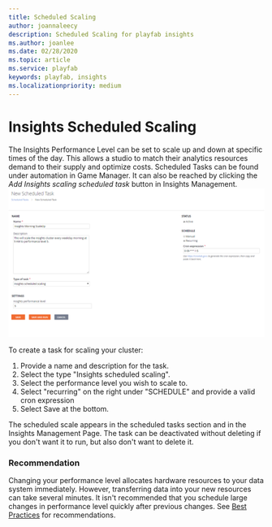 ```yaml
---
title: Scheduled Scaling
author: joannaleecy
description: Scheduled Scaling for playfab insights
ms.author: joanlee
ms.date: 02/28/2020
ms.topic: article
ms.service: playfab
keywords: playfab, insights
ms.localizationpriority: medium
---
```


# Insights Scheduled Scaling

The Insights Performance Level can be set to scale up and down at specific times of the day. This allows a studio to match their analytics resources demand to their supply and optimize costs. Scheduled Tasks can be found under automation in Game Manager. It can also be reached by clicking the *Add Insights scaling scheduled task* button in Insights Management. 
<br>
![Insights Schedule](data-explorer/media/insights-schedule.png)


To create a task for scaling your cluster:
1. Provide a name and description for the task. 
2. Select the type "Insights scheduled scaling". 
3. Select the performance level you wish to scale to.  
4. Select "recurring" on the right under "SCHEDULE" and provide a valid cron expression
5. Select Save at the bottom. 

The scheduled scale appears in the scheduled tasks section and in the Insights Management Page. The task can be deactivated without deleting if you don't want it to run, but also don't want to delete it.

### **Recommendation**
Changing your performance level allocates hardware resources to your data system immediately. However, transferring data into your new resources can take several minutes. It isn't recommended that you schedule large changes in performance level quickly after previous changes. See [Best Practices](/gaming/playfab/features/insights/best-practices) for recommendations. 

